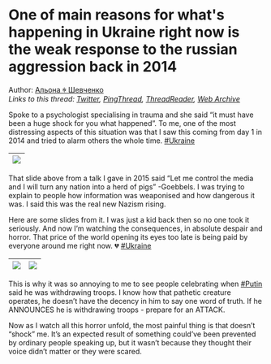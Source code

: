 # One of main reasons for what's happening in Ukraine right now is the weak response to the russian aggression back in 2014

Author: [Альона ꑭ Шевченко](https://twitter.com/cryptodrftng)  
*Links to this thread: [Twitter](https://twitter.com/cryptodrftng/status/1499207255484416002), [PingThread](https://pingthread.com/thread/1499207255484416002), [ThreadReader](https://threadreaderapp.com/thread/1499207255484416002.html), [Web Archive](https://web.archive.org/web/*/https://twitter.com/cryptodrftng/status/1499207255484416002)*

Spoke to a psychologist specialising in trauma and she said “it must have been a huge shock for you what happened”. To me, one of the most distressing aspects of this situation was that I saw this coming from day 1 in 2014 and tried to alarm others the whole time. [#Ukraine](https://twitter.com/hashtag/Ukraine)

| [![](https://pbs.twimg.com/media/FM5BDSkX0AE_eAx.jpg)](https://pbs.twimg.com/media/FM5BDSkX0AE_eAx.jpg) |
| :-: |

That slide above from a talk I gave in 2015 said “Let me control the media and I will turn any nation into a herd of pigs” -Goebbels. I was trying to explain to people how information was weaponised and how dangerous it was. I said this was the real new Nazism rising.

Here are some slides from it. I was just a kid back then so no one took it seriously. And now I’m watching the consequences, in absolute despair and horror. That price of the world opening its eyes too late is being paid by everyone around me right now. 💔 [#Ukraine](https://twitter.com/hashtag/Ukraine)

| [![](https://pbs.twimg.com/media/FM5BDyNXoAcBTu0.jpg)](https://pbs.twimg.com/media/FM5BDyNXoAcBTu0.jpg) | [![](https://pbs.twimg.com/media/FM5BDyPWQAIgHsd.jpg)](https://pbs.twimg.com/media/FM5BDyPWQAIgHsd.jpg) |
| :-: | :-: |

This is why it was so annoying to me to see people celebrating when [#Putin](https://twitter.com/hashtag/Putin) said he was withdrawing troops. I know how that pathetic creature operates, he doesn’t have the decency in him to say one word of truth. If he ANNOUNCES he is withdrawing troops - prepare for an ATTACK.

Now as I watch all this horror unfold, the most painful thing is that doesn’t “shock” me. It’s an expected result of something could’ve been prevented by ordinary people speaking up, but it wasn’t because they thought their voice didn’t matter or they were scared.
